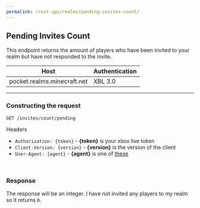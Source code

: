 ```yaml
---
permalink: /rest-api/realms/pending-invites-count/
---
```

## Pending Invites Count
This endpoint returns the amount of players who have been invited to your realm but have not responded to the invite.

| Host                        | Authentication |
| --------------------------- | -------------- |
| pocket.realms.minecraft.net | XBL 3.0        |

---

### Constructing the request
```
GET /invites/count/pending
```

Headers  
* `Authorization: {token}`    - **{token}** is your xbox live token  
* `Client-Version: {version}` - **{version}** is the version of the client
* `User-Agent: {agent}`       - **{agent}** is one of [these](../#user-agents)

<br>

### Response
The response will be an integer. I have not invited any players to my realm so it returns `0`.
